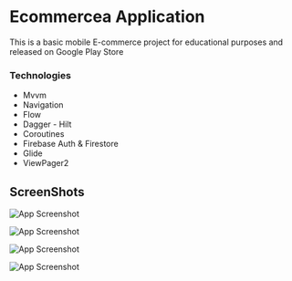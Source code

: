 # Ecommercea Application

This is a basic mobile E-commerce project for educational purposes and released on Google Play Store

### Technologies

- Mvvm
- Navigation 
- Flow
- Dagger - Hilt
- Coroutines
- Firebase Auth & Firestore
- Glide
- ViewPager2


## ScreenShots

![App Screenshot](https://github.com/cgtyinyrt/Ecommercea/blob/master/ScreenShots/WhatsApp%20Image%202023-02-24%20at%2016.45.32.jpeg?raw=true) 

![App Screenshot](https://github.com/cgtyinyrt/Ecommercea/blob/master/ScreenShots/WhatsApp%20Image%202023-02-24%20at%2016.45.30%20(1).jpeg?raw=true) 

![App Screenshot](https://github.com/cgtyinyrt/Ecommercea/blob/master/ScreenShots/WhatsApp%20Image%202023-02-24%20at%2016.45.30.jpeg?raw=true) 

![App Screenshot](https://github.com/cgtyinyrt/Ecommercea/blob/master/ScreenShots/WhatsApp%20Image%202023-02-24%20at%2016.45.31.jpeg?raw=true)
